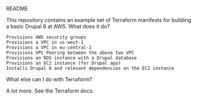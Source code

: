 README

This repository contains an example set of Terraform manifests for building a basic Drupal 8 at AWS.
What does it do?

    Provisions AWS security groups
    Provisions a VPC in us-west-1
    Provisions a VPC in eu-central-1
    Provisions VPC Peering between the above two VPC
    Provisions an RDS instance with a Drupal database
    Provisions an EC2 instance (for Drupal app)
    Installs Drupal 8 and relevant dependencies on the EC2 instance

What else can I do with Terraform?

A lot more. See the Terraform docs.
